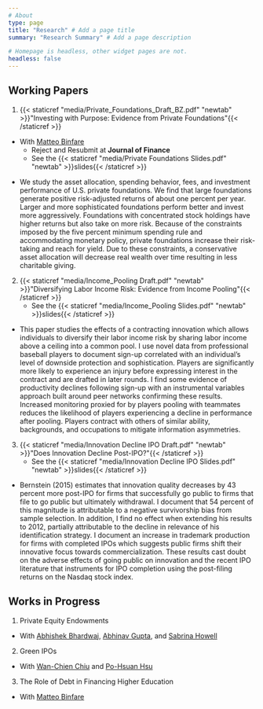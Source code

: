 ```yaml
---
# About
type: page
title: "Research" # Add a page title
summary: "Research Summary" # Add a page description

# Homepage is headless, other widget pages are not.
headless: false
---
```


## __Working Papers__

1. {{< staticref "media/Private_Foundations_Draft_BZ.pdf" "newtab" >}}"Investing with Purpose: Evidence from Private Foundations"{{< /staticref >}}
* With [Matteo Binfare](https://sites.google.com/site/matteobinfare/)
    + Reject and Resubmit at __Journal of Finance__
    + See the {{< staticref "media/Private Foundations Slides.pdf" "newtab" >}}slides{{< /staticref >}}
+ We study the asset allocation, spending behavior, fees, and investment performance of U.S. private foundations. We find that large foundations          generate positive risk-adjusted returns of about one percent per year. Larger and more sophisticated foundations perform better and invest more         aggressively. Foundations with concentrated stock holdings have higher returns but also take on more risk. Because of the constraints imposed by the     five percent minimum spending rule and accommodating monetary policy, private foundations increase their risk-taking and reach for yield. Due to        these constraints, a conservative asset allocation will decrease real wealth over time resulting in less charitable giving.

2. {{< staticref "media/Income_Pooling Draft.pdf" "newtab" >}}"Diversifying Labor Income Risk: Evidence from Income Pooling"{{< /staticref >}}
    + See the {{< staticref "media/Income_Pooling Slides.pdf" "newtab" >}}slides{{< /staticref >}}
+ This paper studies the effects of a contracting innovation which allows individuals to diversify
their labor income risk by sharing labor income above a ceiling into a common pool. I use novel
data from professional baseball players to document sign-up correlated with an individual’s level
of downside protection and sophistication. Players are significantly more likely to experience an
injury before expressing interest in the contract and are drafted in later rounds. I find some
evidence of productivity declines following sign-up with an instrumental variables approach built
around peer networks confirming these results. Increased monitoring proxied for by players pooling with teammates reduces the likelihood of players experiencing a decline in performance after
pooling. Players contract with others of similar ability, backgrounds, and occupations to mitigate
information asymmetries.

    
3. {{< staticref "media/Innovation Decline IPO Draft.pdf" "newtab" >}}"Does Innovation Decline Post-IPO?"{{< /staticref >}}
    + See the {{< staticref "media/Innovation Decline IPO Slides.pdf" "newtab" >}}slides{{< /staticref >}}
+ Bernstein (2015) estimates that innovation quality decreases by 43 percent more post-IPO for firms that successfully go public to firms that file to     go public but ultimately withdrawal. I document that 54 percent of this magnitude is attributable to a negative survivorship bias from sample           selection. In addition, I find no effect when extending his results to 2012, partially attributable to the decline in relevance of his identification     strategy. I document an increase in trademark production for firms with completed IPOs which suggests public firms shift their innovative focus         towards commercialization. These results cast doubt on the adverse effects of going public on
    innovation and the recent IPO literature that instruments for IPO completion using
    the post-filing returns on the Nasdaq stock index.
    
## __Works in Progress__
1. Private Equity Endowments
* With [Abhishek Bhardwaj](https://www.abhishek-bhardwaj.com/), [Abhinav Gupta](https://www.kenan-flagler.unc.edu/faculty/directory/abhinav-gupta/), and [Sabrina Howell](https://www.stern.nyu.edu/faculty/bio/sabrina-howell)
2. Green IPOs
*  With [Wan-Chien Chiu](https://sites.google.com/site/wanchienchiu?pli=1) and [Po-Hsuan Hsu](http://oir.ctm.nthu.edu.tw/p/16-1487-164292.php)
3. The Role of Debt in Financing Higher Education
* With [Matteo Binfare](https://sites.google.com/site/matteobinfare/)